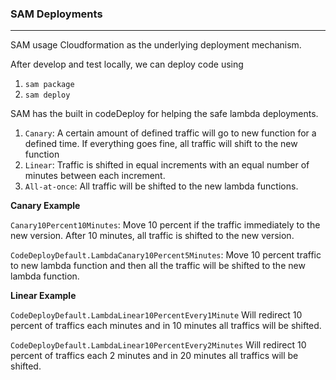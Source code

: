 ### SAM Deployments

---

SAM usage Cloudformation as the underlying deployment mechanism.

After develop and test locally, we can deploy code using

1. `sam package`
2. `sam deploy`

SAM has the built in codeDeploy for helping the safe lambda deployments.

1. `Canary`: A certain amount of defined traffic will go to new function for a defined time. If everything goes fine, all traffic will shift to the new function
2. `Linear`: Traffic is shifted in equal increments with an equal number of minutes between each increment.
3. `All-at-once`: All traffic will be shifted to the new lambda functions.

**Canary Example**

`Canary10Percent10Minutes`: Move 10 percent if the traffic immediately to the new version. After 10 minutes, all traffic is shifted to the new version.

`CodeDeployDefault.LambdaCanary10Percent5Minutes`: Move 10 percent traffic to new lambda function and then all the traffic will be shifted to the new lambda function.

**Linear Example**

`CodeDeployDefault.LambdaLinear10PercentEvery1Minute` Will redirect 10 percent of traffics each minutes and in 10 minutes all traffics will be shifted.

`CodeDeployDefault.LambdaLinear10PercentEvery2Minutes` Will redirect 10 percent of traffics each 2 minutes and in 20 minutes all traffics will be shifted.
